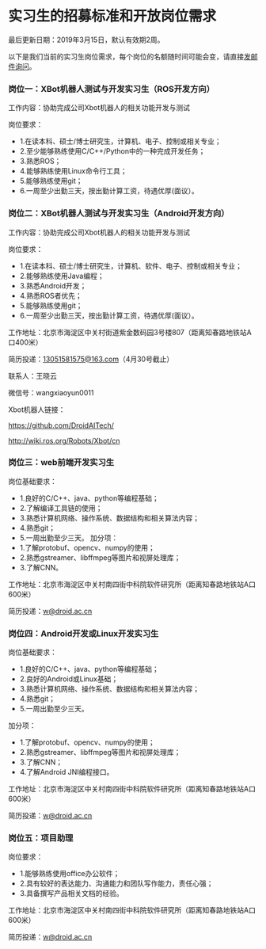实习生的招募标准和开放岗位需求
=========================

最后更新日期：2019年3月15日，默认有效期2周。

以下是我们当前的实习生岗位需求，每个岗位的名额随时间可能会变，请直接[发邮件询问](mailto:wuwei@droid.ac.cn)。

### 岗位一：XBot机器人测试与开发实习生（ROS开发方向） 

工作内容：协助完成公司Xbot机器人的相关功能开发与测试

岗位要求：
- 1.在读本科、硕士/博士研究生，计算机、电子、控制或相关专业；
- 2.至少能够熟练使用C/C++/Python中的一种完成开发任务；
- 3.熟悉ROS；
- 4.能够熟练使用Linux命令行工具；
- 5.能够熟练使用git；
- 6.一周至少出勤三天，按出勤计算工资，待遇优厚(面议）。


### 岗位二：XBot机器人测试与开发实习生（Android开发方向） 

工作内容：协助完成公司Xbot机器人的相关功能开发与测试

岗位要求：
- 1.在读本科、硕士/博士研究生，计算机、软件、电子、控制或相关专业；
- 2.能够熟练使用Java编程；
- 3.熟悉Android开发；
- 4.熟悉ROS者优先；
- 5.能够熟练使用git；
- 6.一周至少出勤三天，按出勤计算工资，待遇优厚(面议）。


工作地址：北京市海淀区中关村街道紫金数码园3号楼807（距离知春路地铁站A口400米）

简历投递：13051581575@163.com（4月30号截止）

联系人：王晓云

微信号：wangxiaoyun0011

Xbot机器人链接：

https://github.com/DroidAITech/

http://wiki.ros.org/Robots/Xbot/cn



### 岗位三：web前端开发实习生

岗位基础要求：
- 1.良好的C/C++、java、python等编程基础； 
- 2.了解编译工具链的使用；
- 3.熟悉计算机网络、操作系统、数据结构和相关算法内容；
- 4.熟悉git；
- 5.一周出勤至少三天。
加分项：
- 1.了解protobuf、opencv、numpy的使用；
- 2.熟悉gstreamer、libffmpeg等图片和视屏处理库；
- 3.了解CNN。

工作地址：北京市海淀区中关村南四街中科院软件研究所（距离知春路地铁站A口600米）

简历投递：w@droid.ac.cn

### 岗位四：Android开发或Linux开发实习生

岗位基础要求：
- 1.良好的C/C++、java、python等编程基础； 
- 2.良好的Android或Linux基础；
- 3.熟悉计算机网络、操作系统、数据结构和相关算法内容；
- 4.熟悉git；
- 5.一周出勤至少三天。

加分项：
- 1.了解protobuf、opencv、numpy的使用；
- 2.熟悉gstreamer、libffmpeg等图片和视屏处理库；
- 3.了解CNN；
- 4.了解Android JNI编程接口。

工作地址：北京市海淀区中关村南四街中科院软件研究所（距离知春路地铁站A口600米）

简历投递：w@droid.ac.cn

### 岗位五：项目助理

岗位要求：
- 1.能够熟练使用office办公软件；
- 2.具有较好的表达能力、沟通能力和团队写作能力，责任心强；
- 3.具备撰写产品相关文档的经验。

工作地址：北京市海淀区中关村南四街中科院软件研究所（距离知春路地铁站A口600米）

简历投递：w@droid.ac.cn






